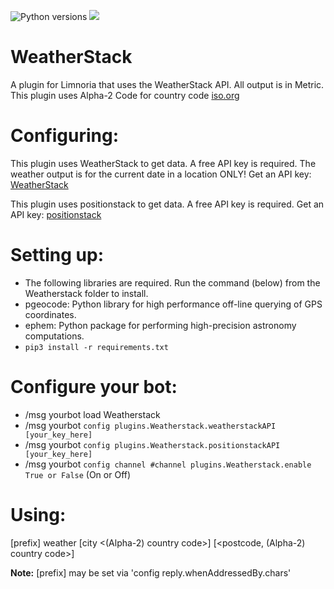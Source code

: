 ![Python versions](https://img.shields.io/badge/Python-version-blue) ![](https://img.shields.io/badge/3.6%2C%203.7%2C%203.8%2C%203.9-blue.svg)
# WeatherStack

A plugin for Limnoria that uses the WeatherStack API. All output is in Metric.
This plugin uses Alpha-2 Code for country code [iso.org](https://www.iso.org/obp/ui#iso:pub:PUB500001:en)

Configuring:
===========

This plugin uses WeatherStack to get data. A free API key is required.
The weather output is for the current date in a location ONLY!
Get an API key: [WeatherStack](https://weatherstack.com//)

This plugin uses positionstack to get data. A free API key is required.
Get an API key: [positionstack](https://positionstack.com/)

Setting up:
==========

* The following libraries are required. Run the command (below) from the Weatherstack folder to install.
* pgeocode: Python library for high performance off-line querying of GPS coordinates.
* ephem: Python package for performing high-precision astronomy computations.
* `pip3 install -r requirements.txt`

Configure your bot:
==================

* /msg yourbot load Weatherstack
* /msg yourbot `config plugins.Weatherstack.weatherstackAPI [your_key_here]`
* /msg yourbot `config plugins.Weatherstack.positionstackAPI [your_key_here]`
* /msg yourbot `config channel #channel plugins.Weatherstack.enable True or False` (On or Off)

Using:
=====

[prefix] weather [city <(Alpha-2) country code>] [<postcode, (Alpha-2) country code>]

**Note:** [prefix] may be set via 'config reply.whenAddressedBy.chars'
